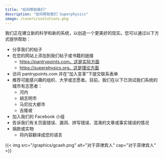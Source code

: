 ```yaml
---
title: "如何帮助我们"
description: "如何帮助我们 Superphysics"
image: /covers/ssolutions.png
---
```



我们正在建立新的科学和新的系统，以创造一个更美好的现实。您可以通过以下方式提供帮助：

- 分享我们的帖子
- 在您的网站上添加到我们帖子或书籍的链接
  - https://pantrypoints.com。这是实际方面
  - https://superphysics.org。这是理论方面
- 访问 pantrypoints.com 并在“加入变革”下提交联系表单
- 推荐可能感兴趣的组织、大学或志愿者。目前，我们在以下已测试我们系统的城市有志愿者：
  - 河内
  - 胡志明市
  - 马尼拉大都市
  - 吉隆坡
- 加入我们的 Facebook 小组
- 告诉我们有关页面错误、漏洞、拼写错误、混淆的文章或事实错误的情况
- 捐款或实物
  - 将内容翻译成您的语言

{{< img src="/graphics/gcash.png" alt="对于菲律宾人" cap="对于菲律宾人" >}}

  